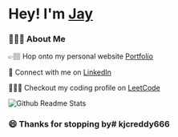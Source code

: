 # Hey! I'm [Jay](https://kjcreddy666.github.io/portfolio/)

### 🙋🏽‍♂️ About Me


👉🏽 Hop onto my personal website  [Portfolio](https://kjcreddy666.github.io/portfolio)

💼 Connect with me on [LinkedIn](https://linkedin.com/in/kjcreddy666)

🧑🏽‍💻 Checkout my coding profile on [LeetCode](https://leetcode.com/kjcreddy666)


![Github Readme Stats](https://github-readme-stats-5udv09b4j-kevzpeter.vercel.app/api?username=kjcreddy666&border_radius=10px&title_color=fff&text_color=fff&show_icons=true&bg_color=45,00f260,0575e6&icon_color=212121&hide_border=true&rank_icon=github)


<!-- ### 🧑🏽‍💻 LeetCode

![LeetCode Badges (Refresh page to load image)](https://leetcode-badge-showcase.vercel.app/api?username=kjcreddy666&theme=beach&filter=comp)
<br /> -->

<!-- ### 🦉 Duolingo

![Duolingo Badges (Refresh page to load image)](https://duolingo-stats-card.vercel.app/api?username=Kjcreddy666)
<br /> -->

### 😄 Thanks for stopping by#   k j c r e d d y 6 6 6  
 